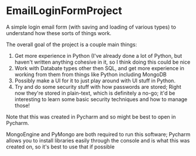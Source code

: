 # EmailLoginFormProject
A simple login email form (with saving and loading of various types) to understand how these sorts of things work. 


The overall goal of the project is a couple main things:
1. Get more experience in Python (I've already done a lot of Python, but haven't written anything cohesive in it, so I think doing this could be nice
2. Work with Databate types other then SQL, and get more experience in working from them from things like Python including MongoDB
3. Possibly make a UI for it to just play around with UI stuff in Python.
4. Try and do some security stuff with how passwords are stored; Right now they're stored in plain-text, which is definitely a no-go; it'd be interesting to learn some basic security techniques and how to manage those!

Note that this was created in Pycharm and so might be best to open in Pycharm.

MongoEngine and PyMongo are both required  to run this software; Pycharm allows you to install libraries easily through the console and is what this was created on, so it's best to use that if possible
